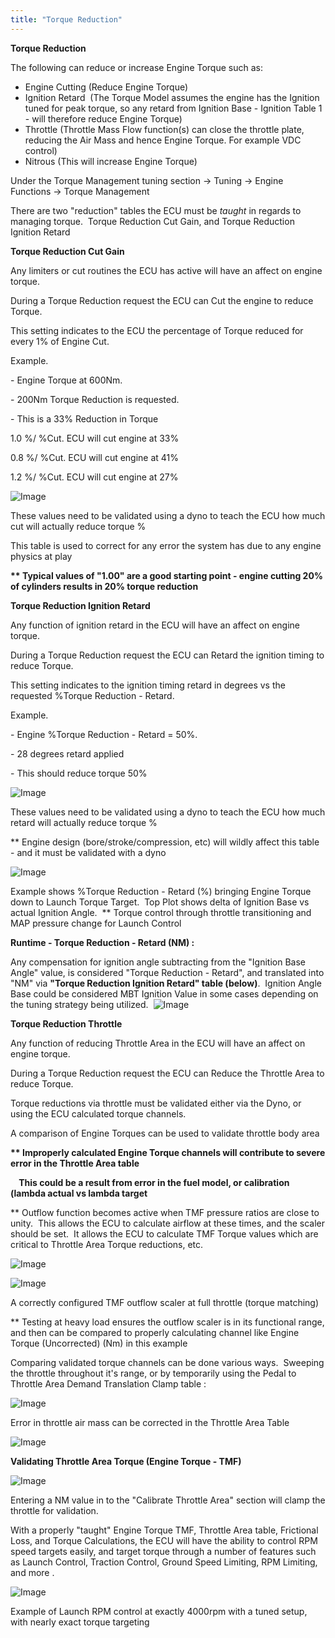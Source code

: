 ```yaml
---
title: "Torque Reduction"
---
```


**Torque Reduction**


The following can reduce or increase Engine Torque such as:&nbsp;


* Engine Cutting (Reduce Engine Torque)
* Ignition Retard&nbsp; (The Torque Model assumes the engine has the Ignition tuned for peak torque, so any retard from Ignition Base - Ignition Table 1 - will therefore reduce Engine Torque)
* Throttle (Throttle Mass Flow function(s) can close the throttle plate, reducing the Air Mass and hence Engine Torque. For example VDC control)
* Nitrous (This will increase Engine Torque)


Under the Torque Management tuning section -\> Tuning -\> Engine Functions -\> Torque Management&nbsp;

There are two "reduction" tables the ECU must be *taught* in regards to managing torque.&nbsp; Torque Reduction Cut Gain, and Torque Reduction Ignition Retard&nbsp;


**Torque Reduction Cut Gain**


Any limiters or cut routines the ECU has active will have an affect on engine torque. &nbsp;


During a Torque Reduction request the ECU can Cut the engine to reduce Torque.&nbsp;


This setting indicates to the ECU the percentage of Torque reduced for every 1% of Engine Cut.


Example. &nbsp;

\- Engine Torque at 600Nm.

\- 200Nm Torque Reduction is requested.

\- This is a 33% Reduction in Torque


&#49;.0 %/ %Cut. ECU will cut engine at 33%

&#48;.8 %/ %Cut. ECU will cut engine at 41%

&#49;.2 %/ %Cut. ECU will cut engine at 27%


![Image](</lib/NewItem803.png>)


These values need to be validated using a dyno to teach the ECU how much cut will actually reduce torque %


This table is used to correct for any error the system has due to any engine physics at play


**\*\* Typical values of "1.00" are a good starting point - engine cutting 20% of cylinders results in 20% torque reduction**


**Torque Reduction Ignition Retard**


Any function of ignition retard in the ECU will have an affect on engine torque.&nbsp;


During a Torque Reduction request the ECU can Retard the ignition timing to reduce Torque.&nbsp;


This setting indicates to the ignition timing retard in degrees vs the requested %Torque Reduction - Retard.


Example. &nbsp;

\- Engine %Torque Reduction - Retard = 50%.

\- 28 degrees retard applied

\- This should reduce torque 50%


![Image](</lib/NewItem804.png>)


These values need to be validated using a dyno to teach the ECU how much retard will actually reduce torque %


\*\* Engine design (bore/stroke/compression, etc) will wildly affect this table - and it must be validated with a dyno



![Image](</lib/NewItem811.png>)

Example shows %Torque Reduction - Retard (%) bringing Engine Torque down to Launch Torque Target.&nbsp; Top Plot shows delta of Ignition Base vs actual Ignition Angle.&nbsp; \*\* Torque control through throttle transitioning and MAP pressure change for Launch Control



**Runtime - Torque Reduction - Retard (NM) :**


Any compensation for ignition angle subtracting from the "Ignition Base Angle" value, is considered "Torque Reduction - Retard", and translated into "NM" via **"Torque Reduction Ignition Retard" table (below)**.&nbsp; Ignition Angle Base could be considered MBT Ignition Value in some cases depending on the tuning strategy being utilized.&nbsp; ![Image](</lib/NewItem868.png>)




**Torque Reduction Throttle**


Any function of reducing Throttle Area in the ECU will have an affect on engine torque.&nbsp;


During a Torque Reduction request the ECU can Reduce the Throttle Area to reduce Torque.&nbsp;


Torque reductions via throttle must be validated either via the Dyno, or using the ECU calculated torque channels. &nbsp;


A comparison of Engine Torques can be used to validate throttle body area


**\*\* Improperly calculated Engine Torque channels will contribute to severe error in the Throttle Area table**

**&nbsp; &nbsp; This could be a result from error in the fuel model, or calibration (lambda actual vs lambda target**


\*\* Outflow function becomes active when TMF pressure ratios are close to unity.&nbsp; This allows the ECU to calculate airflow at these times, and the scaler should be set.&nbsp; It allows the ECU to calculate TMF Torque values which are critical to Throttle Area Torque reductions, etc. &nbsp;


![Image](</lib/NewItem948.png>)


![Image](</lib/NewItem892.png>)

A correctly configured TMF outflow scaler at full throttle (torque matching)&nbsp;

\*\* Testing at heavy load ensures the outflow scaler is in its functional range, and then can be compared to properly calculating channel like Engine Torque (Uncorrected) (Nm) in this example


Comparing validated torque channels can be done various ways.&nbsp; Sweeping the throttle throughout it's range, or by temporarily using the Pedal to Throttle Area Demand Translation Clamp table :


![Image](</lib/NewItem947.png>)


Error in throttle air mass can be corrected in the Throttle Area Table


![Image](</lib/NewItem816.png>)


**Validating Throttle Area Torque (Engine Torque - TMF)**


![Image](</lib/NewItem946.png>)


Entering a NM value in to the "Calibrate Throttle Area" section will clamp the throttle for validation. &nbsp;


With a properly "taught" Engine Torque TMF, Throttle Area table, Frictional Loss, and Torque Calculations, the ECU will have the ability to control RPM speed targets easily, and target torque through a number of features such as Launch Control, Traction Control, Ground Speed Limiting, RPM Limiting, and more .&nbsp;


![Image](</lib/NewItem808.png>)

Example of Launch RPM control at exactly 4000rpm with a tuned setup, with nearly exact torque targeting